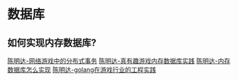 # 数据库

## 如何实现内存数据库?

[陈明达-网络游戏中的分布式事务](https://zhuanlan.zhihu.com/p/22245523)
[陈明达-真有趣游戏内存数据库实践](https://airjd.com/view/isv2az7r0001xdk#3)
[陈明达-内存数据库怎么实现](https://zhuanlan.zhihu.com/p/20017377)
[陈明达-golang在游戏行业的工程实践](https://blog.qiniu.com/archives/8101)
